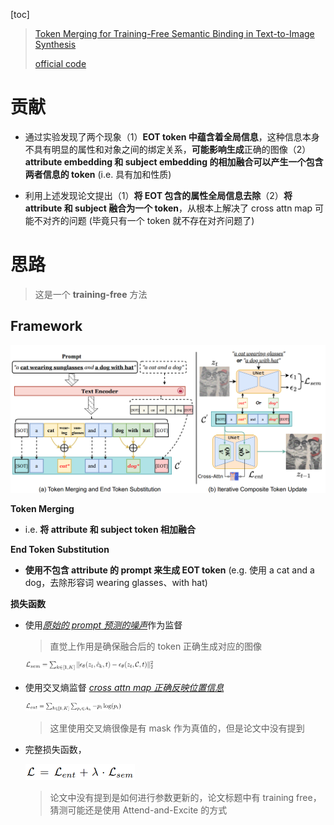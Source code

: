[toc]

> [Token Merging for Training-Free Semantic Binding in Text-to-Image Synthesis](https://arxiv.org/abs/2411.07132)
>
> [official code](https://github.com/hutaiHang/ToMe)

# 贡献

- 通过实验发现了两个现象（1）**EOT token 中蕴含着全局信息**，这种信息本身不具有明显的属性和对象之间的绑定关系，**可能影响生成**正确的图像（2）**attribute embedding 和 subject embedding 的相加融合可以产生一个包含两者信息的 token** (i.e. 具有加和性质)

- 利用上述发现论文提出（1）**将 EOT 包含的属性全局信息去除**（2）**将 attribute 和 subject 融合为一个 token**，从根本上解决了 cross attn map 可能不对齐的问题 (毕竟只有一个 token 就不存在对齐问题了)



# 思路

> 这是一个 **training-free** 方法



## Framework

<img src="assets/image-20250505205115856.png" alt="image-20250505205115856" style="zoom:50%;" />

**Token Merging**

- i.e. **将 attribute 和 subject token 相加融合**

**End Token Substitution**

- **使用不包含 attribute 的 prompt 来生成 EOT token** (e.g. 使用 a cat and a dog，去除形容词 wearing glasses、with hat)

**损失函数**

- 使用<u>*原始的 prompt 预测的噪声*</u>作为监督

  > 直觉上作用是确保融合后的 token 正确生成对应的图像

  <img src="assets/image-20250505211317941.png" alt="image-20250505211317941" style="zoom:20%;" />

- 使用交叉熵监督 <u>*cross attn map 正确反映位置信息*</u>

  <img src="assets/image-20250505211613612.png" alt="image-20250505211613612" style="zoom:15%;" />

  > 这里使用交叉熵很像是有 mask 作为真值的，但是论文中没有提到
  
- 完整损失函数，

  <img src="assets/image-20250505212444522.png" alt="image-20250505212444522" style="zoom:50%;" />

  > 论文中没有提到是如何进行参数更新的，论文标题中有 training free，猜测可能还是使用 Attend-and-Excite 的方式